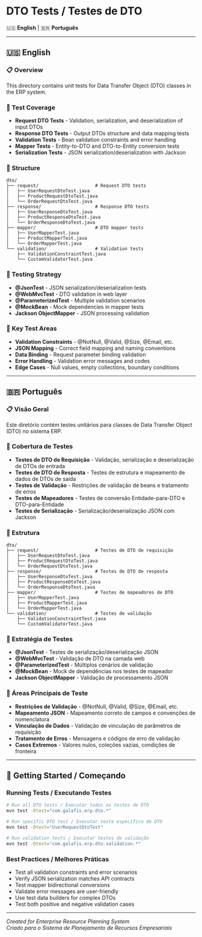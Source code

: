 # DTO Tests / Testes de DTO

🇺🇸 **English** | 🇧🇷 **Português**

---

## 🇺🇸 English

### 📋 Overview
This directory contains unit tests for Data Transfer Object (DTO) classes in the ERP system.

### 🧪 Test Coverage
- **Request DTO Tests** - Validation, serialization, and deserialization of input DTOs
- **Response DTO Tests** - Output DTOs structure and data mapping tests
- **Validation Tests** - Bean validation constraints and error handling
- **Mapper Tests** - Entity-to-DTO and DTO-to-Entity conversion tests
- **Serialization Tests** - JSON serialization/deserialization with Jackson

### 📁 Structure
```
dto/
├── request/                     # Request DTO tests
│   ├── UserRequestDtoTest.java
│   ├── ProductRequestDtoTest.java
│   └── OrderRequestDtoTest.java
├── response/                    # Response DTO tests
│   ├── UserResponseDtoTest.java
│   ├── ProductResponseDtoTest.java
│   └── OrderResponseDtoTest.java
├── mapper/                      # DTO mapper tests
│   ├── UserMapperTest.java
│   ├── ProductMapperTest.java
│   └── OrderMapperTest.java
└── validation/                  # Validation tests
    ├── ValidationConstraintTest.java
    └── CustomValidatorTest.java
```

### 🔧 Testing Strategy
- **@JsonTest** - JSON serialization/deserialization tests
- **@WebMvcTest** - DTO validation in web layer
- **@ParameterizedTest** - Multiple validation scenarios
- **@MockBean** - Mock dependencies in mapper tests
- **Jackson ObjectMapper** - JSON processing validation

### 🎯 Key Test Areas
- **Validation Constraints** - @NotNull, @Valid, @Size, @Email, etc.
- **JSON Mapping** - Correct field mapping and naming conventions
- **Data Binding** - Request parameter binding validation
- **Error Handling** - Validation error messages and codes
- **Edge Cases** - Null values, empty collections, boundary conditions

---

## 🇧🇷 Português

### 📋 Visão Geral
Este diretório contém testes unitários para classes de Data Transfer Object (DTO) no sistema ERP.

### 🧪 Cobertura de Testes
- **Testes de DTO de Requisição** - Validação, serialização e deserialização de DTOs de entrada
- **Testes de DTO de Resposta** - Testes de estrutura e mapeamento de dados de DTOs de saída
- **Testes de Validação** - Restrições de validação de beans e tratamento de erros
- **Testes de Mapeadores** - Testes de conversão Entidade-para-DTO e DTO-para-Entidade
- **Testes de Serialização** - Serialização/deserialização JSON com Jackson

### 📁 Estrutura
```
dto/
├── request/                     # Testes de DTO de requisição
│   ├── UserRequestDtoTest.java
│   ├── ProductRequestDtoTest.java
│   └── OrderRequestDtoTest.java
├── response/                    # Testes de DTO de resposta
│   ├── UserResponseDtoTest.java
│   ├── ProductResponseDtoTest.java
│   └── OrderResponseDtoTest.java
├── mapper/                      # Testes de mapeadores de DTO
│   ├── UserMapperTest.java
│   ├── ProductMapperTest.java
│   └── OrderMapperTest.java
└── validation/                  # Testes de validação
    ├── ValidationConstraintTest.java
    └── CustomValidatorTest.java
```

### 🔧 Estratégia de Testes
- **@JsonTest** - Testes de serialização/deserialização JSON
- **@WebMvcTest** - Validação de DTO na camada web
- **@ParameterizedTest** - Múltiplos cenários de validação
- **@MockBean** - Mock de dependências nos testes de mapeador
- **Jackson ObjectMapper** - Validação de processamento JSON

### 🎯 Áreas Principais de Teste
- **Restrições de Validação** - @NotNull, @Valid, @Size, @Email, etc.
- **Mapeamento JSON** - Mapeamento correto de campos e convenções de nomenclatura
- **Vinculação de Dados** - Validação de vinculação de parâmetros de requisição
- **Tratamento de Erros** - Mensagens e códigos de erro de validação
- **Casos Extremos** - Valores nulos, coleções vazias, condições de fronteira

---

## 🚀 Getting Started / Começando

### Running Tests / Executando Testes
```bash
# Run all DTO tests / Executar todos os testes de DTO
mvn test -Dtest="com.galafis.erp.dto.*"

# Run specific DTO test / Executar teste específico de DTO
mvn test -Dtest="UserRequestDtoTest"

# Run validation tests / Executar testes de validação
mvn test -Dtest="com.galafis.erp.dto.validation.*"
```

### Best Practices / Melhores Práticas
- Test all validation constraints and error scenarios
- Verify JSON serialization matches API contracts
- Test mapper bidirectional conversions
- Validate error messages are user-friendly
- Use test data builders for complex DTOs
- Test both positive and negative validation cases

---

*Created for Enterprise Resource Planning System*  
*Criado para o Sistema de Planejamento de Recursos Empresariais*
